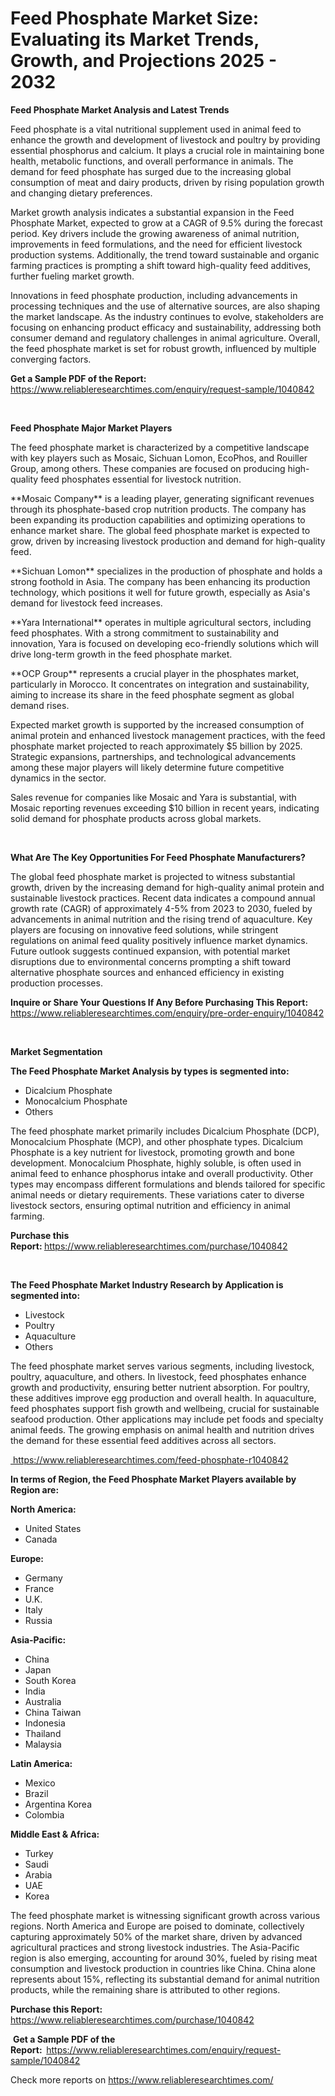 <p><h1>Feed Phosphate Market Size: Evaluating its Market Trends, Growth, and Projections 2025 - 2032</h1></p><p><strong>Feed Phosphate Market Analysis and Latest Trends</strong></p>
<p><p>Feed phosphate is a vital nutritional supplement used in animal feed to enhance the growth and development of livestock and poultry by providing essential phosphorus and calcium. It plays a crucial role in maintaining bone health, metabolic functions, and overall performance in animals. The demand for feed phosphate has surged due to the increasing global consumption of meat and dairy products, driven by rising population growth and changing dietary preferences.</p><p>Market growth analysis indicates a substantial expansion in the Feed Phosphate Market, expected to grow at a CAGR of 9.5% during the forecast period. Key drivers include the growing awareness of animal nutrition, improvements in feed formulations, and the need for efficient livestock production systems. Additionally, the trend toward sustainable and organic farming practices is prompting a shift toward high-quality feed additives, further fueling market growth.</p><p>Innovations in feed phosphate production, including advancements in processing techniques and the use of alternative sources, are also shaping the market landscape. As the industry continues to evolve, stakeholders are focusing on enhancing product efficacy and sustainability, addressing both consumer demand and regulatory challenges in animal agriculture. Overall, the feed phosphate market is set for robust growth, influenced by multiple converging factors.</p></p>
<p><strong>Get a Sample PDF of the Report:&nbsp;</strong> <a href="https://www.reliableresearchtimes.com/enquiry/request-sample/1040842?utm_campaign=2308&utm_medium=2&utm_source=Github&utm_content=ia&utm_term=15022025&utm_id=feed-phosphate">https://www.reliableresearchtimes.com/enquiry/request-sample/1040842</a></p>
<p>&nbsp;</p>
<p><strong>Feed Phosphate Major Market Players</strong></p>
<p><p>The feed phosphate market is characterized by a competitive landscape with key players such as Mosaic, Sichuan Lomon, EcoPhos, and Rouiller Group, among others. These companies are focused on producing high-quality feed phosphates essential for livestock nutrition.</p><p>**Mosaic Company** is a leading player, generating significant revenues through its phosphate-based crop nutrition products. The company has been expanding its production capabilities and optimizing operations to enhance market share. The global feed phosphate market is expected to grow, driven by increasing livestock production and demand for high-quality feed.</p><p>**Sichuan Lomon** specializes in the production of phosphate and holds a strong foothold in Asia. The company has been enhancing its production technology, which positions it well for future growth, especially as Asia's demand for livestock feed increases. </p><p>**Yara International** operates in multiple agricultural sectors, including feed phosphates. With a strong commitment to sustainability and innovation, Yara is focused on developing eco-friendly solutions which will drive long-term growth in the feed phosphate market.</p><p>**OCP Group** represents a crucial player in the phosphates market, particularly in Morocco. It concentrates on integration and sustainability, aiming to increase its share in the feed phosphate segment as global demand rises.</p><p>Expected market growth is supported by the increased consumption of animal protein and enhanced livestock management practices, with the feed phosphate market projected to reach approximately $5 billion by 2025. Strategic expansions, partnerships, and technological advancements among these major players will likely determine future competitive dynamics in the sector. </p><p>Sales revenue for companies like Mosaic and Yara is substantial, with Mosaic reporting revenues exceeding $10 billion in recent years, indicating solid demand for phosphate products across global markets.</p></p>
<p>&nbsp;</p>
<p><strong>What Are The Key Opportunities For Feed Phosphate Manufacturers?</strong></p>
<p><p>The global feed phosphate market is projected to witness substantial growth, driven by the increasing demand for high-quality animal protein and sustainable livestock practices. Recent data indicates a compound annual growth rate (CAGR) of approximately 4-5% from 2023 to 2030, fueled by advancements in animal nutrition and the rising trend of aquaculture. Key players are focusing on innovative feed solutions, while stringent regulations on animal feed quality positively influence market dynamics. Future outlook suggests continued expansion, with potential market disruptions due to environmental concerns prompting a shift toward alternative phosphate sources and enhanced efficiency in existing production processes.</p></p>
<p><strong>Inquire or Share Your Questions If Any Before Purchasing This Report:</strong> <a href="https://www.reliableresearchtimes.com/enquiry/pre-order-enquiry/1040842?utm_campaign=2308&utm_medium=2&utm_source=Github&utm_content=ia&utm_term=15022025&utm_id=feed-phosphate">https://www.reliableresearchtimes.com/enquiry/pre-order-enquiry/1040842</a></p>
<p>&nbsp;</p>
<p><strong>Market Segmentation</strong></p>
<p><strong>The Feed Phosphate Market Analysis by types is segmented into:</strong></p>
<p><ul><li>Dicalcium Phosphate</li><li>Monocalcium Phosphate</li><li>Others</li></ul></p>
<p><p>The feed phosphate market primarily includes Dicalcium Phosphate (DCP), Monocalcium Phosphate (MCP), and other phosphate types. Dicalcium Phosphate is a key nutrient for livestock, promoting growth and bone development. Monocalcium Phosphate, highly soluble, is often used in animal feed to enhance phosphorus intake and overall productivity. Other types may encompass different formulations and blends tailored for specific animal needs or dietary requirements. These variations cater to diverse livestock sectors, ensuring optimal nutrition and efficiency in animal farming.</p></p>
<p><strong>Purchase this Report:&nbsp;</strong><a href="https://www.reliableresearchtimes.com/purchase/1040842?utm_campaign=2308&utm_medium=2&utm_source=Github&utm_content=ia&utm_term=15022025&utm_id=feed-phosphate">https://www.reliableresearchtimes.com/purchase/1040842</a></p>
<p>&nbsp;</p>
<p><strong>The Feed Phosphate Market Industry Research by Application is segmented into:</strong></p>
<p><ul><li>Livestock</li><li>Poultry</li><li>Aquaculture</li><li>Others</li></ul></p>
<p><p>The feed phosphate market serves various segments, including livestock, poultry, aquaculture, and others. In livestock, feed phosphates enhance growth and productivity, ensuring better nutrient absorption. For poultry, these additives improve egg production and overall health. In aquaculture, feed phosphates support fish growth and wellbeing, crucial for sustainable seafood production. Other applications may include pet foods and specialty animal feeds. The growing emphasis on animal health and nutrition drives the demand for these essential feed additives across all sectors.</p></p>
<p><a href="https://www.reliableresearchtimes.com/feed-phosphate-r1040842?utm_campaign=2308&utm_medium=2&utm_source=Github&utm_content=ia&utm_term=15022025&utm_id=feed-phosphate">&nbsp;https://www.reliableresearchtimes.com/feed-phosphate-r1040842</a></p>
<p><strong>In terms of Region, the Feed Phosphate Market Players available by Region are:</strong></p>
<p>
    <p> <strong> North America: </strong>
        <ul>
            <li>United States</li>
            <li>Canada</li>
        </ul>
        </p> 
    <p> <strong> Europe: </strong>
        <ul>
            <li>Germany</li>
            <li>France</li>
            <li>U.K.</li>
            <li>Italy</li>
            <li>Russia</li>
        </ul>
        </p> 
    <p> <strong> Asia-Pacific: </strong>
        <ul>
            <li>China</li>
            <li>Japan</li>
            <li>South Korea</li>
            <li>India</li>
            <li>Australia</li>
            <li>China Taiwan</li>
            <li>Indonesia</li>
            <li>Thailand</li>
            <li>Malaysia</li>
        </ul>
        </p> 
    <p> <strong> Latin America: </strong>
        <ul>
            <li>Mexico</li>
            <li>Brazil</li>
            <li>Argentina Korea</li>
            <li>Colombia</li>
        </ul>
        </p> 
    <p> <strong> Middle East & Africa: </strong>
        <ul>
            <li>Turkey</li>
            <li>Saudi</li>
            <li>Arabia</li>
            <li>UAE</li>
            <li>Korea</li>
        </ul>
    </p>
    </p>
<p><p>The feed phosphate market is witnessing significant growth across various regions. North America and Europe are poised to dominate, collectively capturing approximately 50% of the market share, driven by advanced agricultural practices and strong livestock industries. The Asia-Pacific region is also emerging, accounting for around 30%, fueled by rising meat consumption and livestock production in countries like China. China alone represents about 15%, reflecting its substantial demand for animal nutrition products, while the remaining share is attributed to other regions. </p></p>
<p><strong>Purchase this Report: </strong><a href="https://www.reliableresearchtimes.com/purchase/1040842?utm_campaign=2308&utm_medium=2&utm_source=Github&utm_content=ia&utm_term=15022025&utm_id=feed-phosphate">https://www.reliableresearchtimes.com/purchase/1040842</a></p>
<p>&nbsp;<strong>Get a Sample PDF of the Report:&nbsp;&nbsp;</strong><a href="https://www.reliableresearchtimes.com/enquiry/request-sample/1040842?utm_campaign=2308&utm_medium=2&utm_source=Github&utm_content=ia&utm_term=15022025&utm_id=feed-phosphate">https://www.reliableresearchtimes.com/enquiry/request-sample/1040842</a></p>
<p><strong></strong></p>
<p>Check more reports on <a href="https://www.reliableresearchtimes.com/?utm_campaign=2308&utm_medium=2&utm_source=Github&utm_content=ia&utm_term=15022025&utm_id=feed-phosphate">https://www.reliableresearchtimes.com/</a></p>